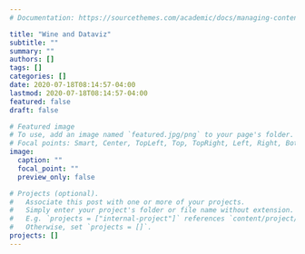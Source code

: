 ```yaml
---
# Documentation: https://sourcethemes.com/academic/docs/managing-content/

title: "Wine and Dataviz"
subtitle: ""
summary: ""
authors: []
tags: []
categories: []
date: 2020-07-18T08:14:57-04:00
lastmod: 2020-07-18T08:14:57-04:00
featured: false
draft: false

# Featured image
# To use, add an image named `featured.jpg/png` to your page's folder.
# Focal points: Smart, Center, TopLeft, Top, TopRight, Left, Right, BottomLeft, Bottom, BottomRight.
image:
  caption: ""
  focal_point: ""
  preview_only: false

# Projects (optional).
#   Associate this post with one or more of your projects.
#   Simply enter your project's folder or file name without extension.
#   E.g. `projects = ["internal-project"]` references `content/project/deep-learning/index.md`.
#   Otherwise, set `projects = []`.
projects: []
---
```

